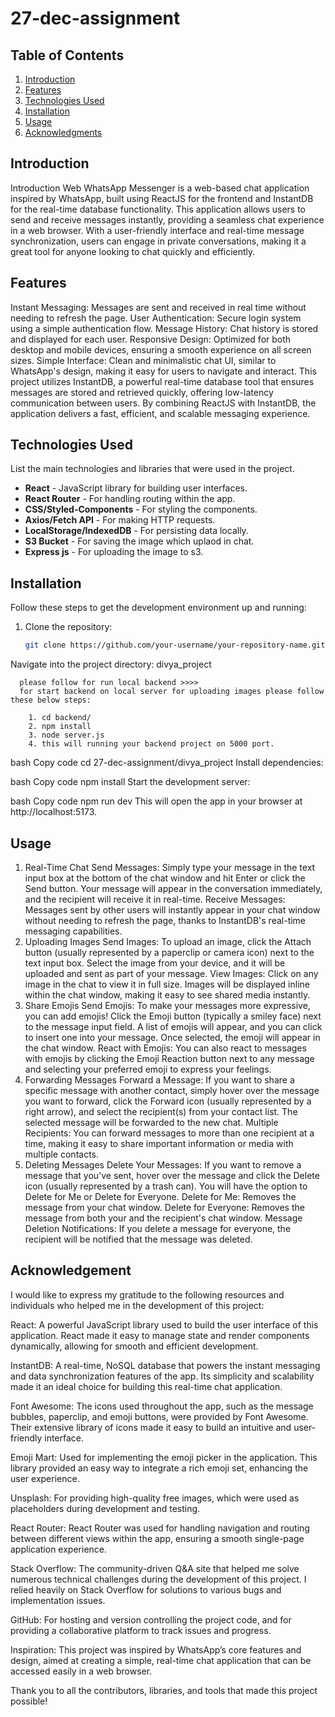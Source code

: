 # 27-dec-assignment

## Table of Contents

1. [Introduction](#introduction)
2. [Features](#features)
3. [Technologies Used](#technologies-used)
4. [Installation](#installation)
5. [Usage](#usage)
8. [Acknowledgments](#acknowledgments)


## Introduction

Introduction
Web WhatsApp Messenger is a web-based chat application inspired by WhatsApp, built using ReactJS for the frontend and InstantDB for the real-time database functionality. This application allows users to send and receive messages instantly, providing a seamless chat experience in a web browser. With a user-friendly interface and real-time message synchronization, users can engage in private conversations, making it a great tool for anyone looking to chat quickly and efficiently.

## Features
Instant Messaging: Messages are sent and received in real time without needing to refresh the page.
User Authentication: Secure login system using a simple authentication flow.
Message History: Chat history is stored and displayed for each user.
Responsive Design: Optimized for both desktop and mobile devices, ensuring a smooth experience on all screen sizes.
Simple Interface: Clean and minimalistic chat UI, similar to WhatsApp's design, making it easy for users to navigate and interact.
This project utilizes InstantDB, a powerful real-time database tool that ensures messages are stored and retrieved quickly, offering low-latency communication between users. By combining ReactJS with InstantDB, the application delivers a fast, efficient, and scalable messaging experience.

## Technologies Used

List the main technologies and libraries that were used in the project.

- **React** - JavaScript library for building user interfaces.
- **React Router** - For handling routing within the app.
- **CSS/Styled-Components** - For styling the components.
- **Axios/Fetch API** - For making HTTP requests.
- **LocalStorage/IndexedDB** - For persisting data locally.
- **S3 Bucket** - For saving the image which uplaod in chat.
- **Express js** - For uploading the image to s3.




## Installation

Follow these steps to get the development environment up and running:

1. Clone the repository:
   ```bash
   git clone https://github.com/your-username/your-repository-name.git
Navigate into the project directory: divya_project


      please follow for run local backend >>>>
      for start backend on local server for uploading images please follow these below steps:
      
        1. cd backend/
        2. npm install
        3. node server.js
        4. this will running your backend project on 5000 port.


bash
Copy code
cd 27-dec-assignment/divya_project
Install dependencies:

bash
Copy code
npm install
Start the development server:

bash
Copy code
npm run dev
This will open the app in your browser at http://localhost:5173.


## Usage

1. Real-Time Chat
Send Messages: Simply type your message in the text input box at the bottom of the chat window and hit Enter or click the Send button. Your message will appear in the conversation immediately, and the recipient will receive it in real-time.
Receive Messages: Messages sent by other users will instantly appear in your chat window without needing to refresh the page, thanks to InstantDB's real-time messaging capabilities.
2. Uploading Images
Send Images: To upload an image, click the Attach button (usually represented by a paperclip or camera icon) next to the text input box. Select the image from your device, and it will be uploaded and sent as part of your message.
View Images: Click on any image in the chat to view it in full size. Images will be displayed inline within the chat window, making it easy to see shared media instantly.
3. Share Emojis
Send Emojis: To make your messages more expressive, you can add emojis! Click the Emoji button (typically a smiley face) next to the message input field. A list of emojis will appear, and you can click to insert one into your message. Once selected, the emoji will appear in the chat window.
React with Emojis: You can also react to messages with emojis by clicking the Emoji Reaction button next to any message and selecting your preferred emoji to express your feelings.
4. Forwarding Messages
Forward a Message: If you want to share a specific message with another contact, simply hover over the message you want to forward, click the Forward icon (usually represented by a right arrow), and select the recipient(s) from your contact list. The selected message will be forwarded to the new chat.
Multiple Recipients: You can forward messages to more than one recipient at a time, making it easy to share important information or media with multiple contacts.
5. Deleting Messages
Delete Your Messages: If you want to remove a message that you've sent, hover over the message and click the Delete icon (usually represented by a trash can). You will have the option to Delete for Me or Delete for Everyone.
Delete for Me: Removes the message from your chat window.
Delete for Everyone: Removes the message from both your and the recipient's chat window.
Message Deletion Notifications: If you delete a message for everyone, the recipient will be notified that the message was deleted.



## Acknowledgement

I would like to express my gratitude to the following resources and individuals who helped me in the development of this project:

React: A powerful JavaScript library used to build the user interface of this application. React made it easy to manage state and render components dynamically, allowing for smooth and efficient development.

InstantDB: A real-time, NoSQL database that powers the instant messaging and data synchronization features of the app. Its simplicity and scalability made it an ideal choice for building this real-time chat application.

Font Awesome: The icons used throughout the app, such as the message bubbles, paperclip, and emoji buttons, were provided by Font Awesome. Their extensive library of icons made it easy to build an intuitive and user-friendly interface.

Emoji Mart: Used for implementing the emoji picker in the application. This library provided an easy way to integrate a rich emoji set, enhancing the user experience.

Unsplash: For providing high-quality free images, which were used as placeholders during development and testing.

React Router: React Router was used for handling navigation and routing between different views within the app, ensuring a smooth single-page application experience.

Stack Overflow: The community-driven Q&A site that helped me solve numerous technical challenges during the development of this project. I relied heavily on Stack Overflow for solutions to various bugs and implementation issues.

GitHub: For hosting and version controlling the project code, and for providing a collaborative platform to track issues and progress.

Inspiration: This project was inspired by WhatsApp’s core features and design, aimed at creating a simple, real-time chat application that can be accessed easily in a web browser.

Thank you to all the contributors, libraries, and tools that made this project possible!

  



